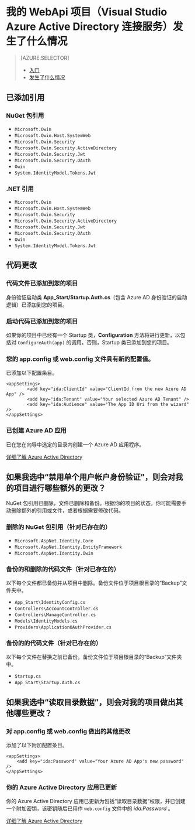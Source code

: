 <properties
    pageTitle="我的 WebApi 项目（Visual Studio Azure Active Directory 连接服务）发生了什么情况 | Azure"
    description="描述当你使用 Visual Studio 连接到 Azure AD 时，你的 MVC 项目 WebApi 会发生什么情况"
    services="active-directory"
    documentationcenter=""
    author="TomArcher"
    manager="douge"
    editor="" />  

<tags
    ms.assetid="57630aee-26a2-4326-9dbb-ea2a66daa8b0"
    ms.service="active-directory"
    ms.workload="web"
    ms.tgt_pltfrm="vs-what-happened"
    ms.devlang="na"
    ms.topic="article"
    ms.date="11/18/2016"
    wacn.date="01/05/2017"
    ms.author="tarcher" />  


# 我的 WebApi 项目（Visual Studio Azure Active Directory 连接服务）发生了什么情况

> [AZURE.SELECTOR]
> - [入门](/documentation/articles/vs-active-directory-webapi-getting-started/)
> - [发生了什么情况](/documentation/articles/vs-active-directory-webapi-what-happened/)

## 已添加引用
### NuGet 包引用
- `Microsoft.Owin`
- `Microsoft.Owin.Host.SystemWeb`
- `Microsoft.Owin.Security`
- `Microsoft.Owin.Security.ActiveDirectory`
- `Microsoft.Owin.Security.Jwt`
- `Microsoft.Owin.Security.OAuth`
- `Owin`
- `System.IdentityModel.Tokens.Jwt`

### .NET 引用
- `Microsoft.Owin`
- `Microsoft.Owin.Host.SystemWeb`
- `Microsoft.Owin.Security`
- `Microsoft.Owin.Security.ActiveDirectory`
- `Microsoft.Owin.Security.Jwt`
- `Microsoft.Owin.Security.OAuth`
- `Owin`
- `System.IdentityModel.Tokens.Jwt`

## 代码更改
### 代码文件已添加到您的项目
身份验证启动类 **App\_Start/Startup.Auth.cs**（包含 Azure AD 身份验证的启动逻辑）已添加到您的项目。

### 启动代码已添加到您的项目
如果你的项目中已经有一个 Startup 类，**Configuration** 方法将进行更新，以包括对 `ConfigureAuth(app)` 的调用。否则，Startup 类已添加到您的项目。

### 您的 app.config 或 web.config 文件具有新的配置值。
已添加以下配置条目。

	<appSettings>
    		<add key="ida:ClientId" value="ClientId from the new Azure AD App" />
    		<add key="ida:Tenant" value="Your selected Azure AD Tenant" />
    		<add key="ida:Audience" value="The App ID Uri from the wizard" />
	</appSettings>


### 已创建 Azure AD 应用
已在您在向导中选定的目录内创建一个 Azure AD 应用程序。

[详细了解 Azure Active Directory](/home/features/identity/)

## 如果我选中“禁用单个用户帐户身份验证”，则会对我的项目进行哪些额外的更改？
NuGet 包引用已删除，文件已删除和备份。根据你的项目的状态，你可能需要手动删除额外的引用或文件，或者根据需要修改代码。

### 删除的 NuGet 包引用（针对已存在的）
- `Microsoft.AspNet.Identity.Core`
- `Microsoft.AspNet.Identity.EntityFramework`
- `Microsoft.AspNet.Identity.Owin`

### 备份的和删除的代码文件（针对已存在的）
以下每个文件都已备份并从项目中删除。备份文件位于项目根目录的“Backup”文件夹中。

- `App_Start\IdentityConfig.cs`
- `Controllers\AccountController.cs`
- `Controllers\ManageController.cs`
- `Models\IdentityModels.cs`
- `Providers\ApplicationOAuthProvider.cs`

### 备份的的代码文件（针对已存在的）
以下每个文件在替换之前已备份。备份文件位于项目根目录的“Backup”文件夹中。

- `Startup.cs`
- `App_Start\Startup.Auth.cs`

## 如果我选中“读取目录数据”，则会对我的项目做出其他哪些更改？
### 对 app.config 或 web.config 做出的其他更改
添加了以下附加配置条目。


	<appSettings>
	    <add key="ida:Password" value="Your Azure AD App's new password" />
	</appSettings>


### 你的 Azure Active Directory 应用已更新
你的 Azure Active Directory 应用已更新为包括“读取目录数据”权限，并已创建一个附加密钥，该密钥随后已用作 `web.config` 文件中的 *ida:Password* 。

[详细了解 Azure Active Directory](/home/features/identity/)

<!---HONumber=Mooncake_1226_2016-->
